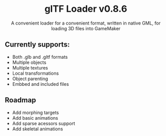<h1 align="center">glTF Loader v0.8.6</h1>

<p align="center"><vid src="https://img.youtube.com/vi/U9TGZyP0vnY/maxresdefault.jpg" style="display:block; margin:auto;"></p>

<p align="center">A convenient loader for a convenient format, written in native GML, for loading 3D files into GameMaker</p>


## Currently supports:
* Both .glb and .gltf formats
* Multiple objects
* Multiple textures
* Local transformations
* Object parenting
* Embbed and included files

## Roadmap
* Add morphing targets
* Add basic animations
* Add sparse acessors support
* Add skeletal animations
